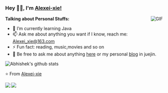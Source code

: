 ### Hey 👋🏽, I'm [Alexei-xie!](https://github.com/xw-1998) 


  <img align="right" alt="GIF" src="https://media.giphy.com/media/836HiJc7pgzy8iNXCn/giphy.gif" />

**Talking about Personal Stuffs:**

- 🌱 I’m currently learning Java
- 📫 Ask me about anything you want if I know, reach me: Alexei_xie@163.com
- ⚡ Fun fact: reading, music,movies and so on
- 💬 Be free to ask me about anything [here](https://github.com/xw-1998/xw-1998/issues) or my personal [blog](https://juejin.cn/user/2151062928108397/posts) in juejin.


  


![Abhishek's github stats](https://github-readme-stats.vercel.app/api?username=Alexei-xie&show_icons=true&hide_border=true)


⭐️ From [Alexei-xie](https://github.com/Alexei-xie)


<a href="https://github.com/Alexei-xie/psersonal">
  <img align="left" src="https://github-readme-stats.vercel.app/api/pin/?username=xw-1998&repo=psersonal" />
</a>

<a href="https://github.com/Alexei-xie/springboot-demo">
  <img align="left" src="https://github-readme-stats.vercel.app/api/pin/?username=xw-1998&repo=springboot-demo" />
</a>

